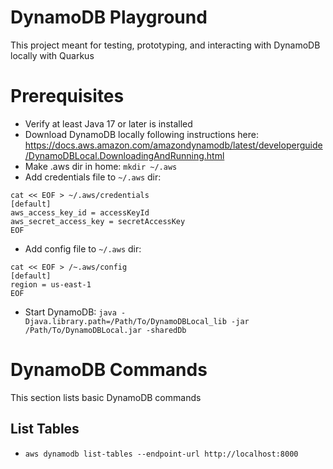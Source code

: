 # DynamoDB Playground
This project meant for testing, prototyping, and interacting with DynamoDB locally with Quarkus

# Prerequisites
- Verify at least Java 17 or later is installed
- Download DynamoDB locally following instructions here: https://docs.aws.amazon.com/amazondynamodb/latest/developerguide/DynamoDBLocal.DownloadingAndRunning.html
- Make .aws dir in home: `mkdir ~/.aws`
- Add credentials file to `~/.aws` dir:
```
cat << EOF > ~/.aws/credentials
[default]
aws_access_key_id = accessKeyId
aws_secret_access_key = secretAccessKey
EOF
```
- Add config file to `~/.aws` dir:
```
cat << EOF > /~.aws/config
[default]
region = us-east-1
EOF
```
- Start DynamoDB: `java -Djava.library.path=/Path/To/DynamoDBLocal_lib -jar /Path/To/DynamoDBLocal.jar -sharedDb
`

# DynamoDB Commands
This section lists basic DynamoDB commands

## List Tables
- `aws dynamodb list-tables --endpoint-url http://localhost:8000`